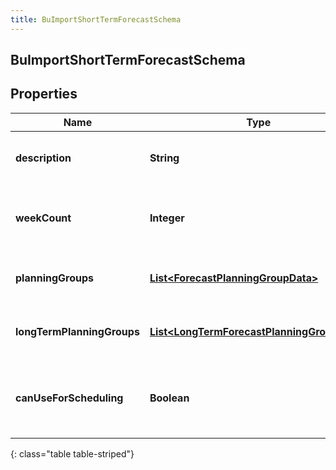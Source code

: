 ```yaml
---
title: BuImportShortTermForecastSchema
---
```


## BuImportShortTermForecastSchema

## Properties

| Name                       | Type                                                                                                           | Description                                      | Notes      |
| -------------------------- | -------------------------------------------------------------------------------------------------------------- | ------------------------------------------------ | ---------- |
| **description**            | <!----><!---->**String**<!---->                                                                                | The description for the forecast                 |            |
| **weekCount**              | <!----><!---->**Integer**<!---->                                                                               | The number of weeks covered by the forecast      |            |
| **planningGroups**         | <!----><!---->[**List&lt;ForecastPlanningGroupData&gt;**](ForecastPlanningGroupData.md)<!---->                 | The short term planning group data               |            |
| **longTermPlanningGroups** | <!----><!---->[**List&lt;LongTermForecastPlanningGroupData&gt;**](LongTermForecastPlanningGroupData.md)<!----> | The long term planning group data                | [optional] |
| **canUseForScheduling**    | <!----><!---->**Boolean**<!---->                                                                               | Whether this forecast can be used for scheduling | [optional] |

{: class="table table-striped"}
